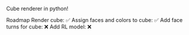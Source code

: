 Cube renderer in python! 

Roadmap
Render cube: ✅ 
Assign faces and colors to cube: ✅
Add face turns for cube: ❌
Add RL model: ❌ 
